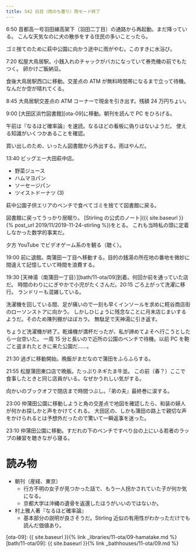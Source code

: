 ```yaml
---
title: 542 日目（雨のち曇り）雨モード終了
---
```


6:50 首都高一号羽田線高架下（羽田二丁目）の通路から再起動。まだ降っている。
こんな天気なのに犬の散歩をする住民の多いことったら。

ゴミ捨てのために萩中公園に向かう途中に雨がやむ。このすきに水浴び。

7:20 松屋大鳥居駅。小銭入れのチャックがバカになっていて券売機の前でもたつく。
卵かけご飯納豆。

食後大鳥居駅西口に移動。交差点の ATM が無料時間帯になるまで立って待機。
なんだか空が晴れてくる。

8:45 大鳥居駅交差点の ATM コーナーで現金を引き出す。残額 24 万円ちょい。

9:00 [大田区浜竹図書館][ota-09]に移動。朝刊を読んで PC をひろげる。

午前は『なるほど確率論』を速読。なるほどの看板に偽りはないようだ。
使える知識がいくつかあることを確認。

買い出しのため、いったん図書館から外出する。雨はやんだ。

13:40 ビッグエー大田萩中店。

* 野菜ジュース
* ハムマヨパン
* ソーセージパン
* ツイストドーナツ (3)

萩中公園子供エリアのベンチで食べてゴミを捨てて図書館に戻る。

図書館に戻ってうっかり居眠り。
[Stirling の公式のノート]({{ site.baseurl }}{% post_url 2019/11/2019-11-24-stirling %})をとる。
これも当時私の頭に定着しなかった数学的事実だ。

夕方 YouTube でビデオゲーム系のを観る（聴く）。

19:00 前に退館。南蒲田一丁目へ移動する。目的の銭湯の所在地の番地を微妙に間違えて記憶していて時間を浪費する。

19:30 [天神湯（南蒲田一丁目）][bath/11-ota/09]到着。何回か前を通っていた店だ。
時間のわりににぎやかで小児がたくさんだ。20:15 ごろ上がって洗濯に移行。
ランドリーも混雑している。

洗濯機を回している間、足が痛いので一刻も早くインソールを求めに糀谷商店街のローソンストアに向かう。
しかしひじょうに残念なことに月末店じまいするようだ。そのため陳列棚がほぼカラ。
無駄足で天神湯に引き返す。

ちょうど洗濯機が終了。乾燥機が満杯だったが、私が諦めてよそへ行こうとしたら一台空いた。
一周 15 分と長いので近所の公園のベンチで待機。以前 PC を鞄ごと盗まれたときに来た公園だ……。

21:30 過ぎに移動開始。晩飯がまだなので蒲田をふらふらする。

21:55 松屋蒲田東口店で晩飯。たっぷりネギたま牛並。
この前（春？）ここで食事したときと同じ店員がいる。なぜかうれしい気がする。

向かいのブックオフで閉店まで時間つぶし。『弟の夫』最終巻に涙する。

23:00 仲蒲田公園に移動しようと角の交差点で地図を確認したら、和装の婦人が何かお探しかと声をかけてくれる。
大田区の、しかも蒲田の路上で親切な声をかけられるとは予想外だったので驚いて一瞬返事を迷った。

23:10 仲蒲田公園に移動。すだれの下のベンチですべり台の上にいる若者のラップの練習を聴きながら寝る。

# 読み物

* 朝刊（産経、東京）
  * 行方不明の女子が見つかった話で、もう一人拐かされていた子が何か気になる。
  * 京都大学は沖縄の遺骨を返還したほうがいいのではないか。
* 村上雅人著『なるほど確率論』
  * 基本部分の説明が良さそうだ。Stirling 近似の有用性がわかっただけでも読んだ価値あり。

[ota-09]: {{ site.baseurl }}{% link _libraries/11-ota/09-hamatake.md %}
[bath/11-ota/09]: {{ site.baseurl }}{% link _bathhouses/11-ota/09.md %}
